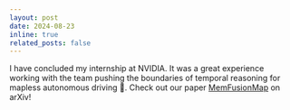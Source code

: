 ```yaml
---
layout: post
date: 2024-08-23
inline: true
related_posts: false
---
```


I have concluded my internship at NVIDIA. It was a great experience working with the team pushing the boundaries of temporal reasoning for mapless autonomous driving 🚗. Check out our paper [MemFusionMap](https://arxiv.org/abs/2409.18737) on arXiv!